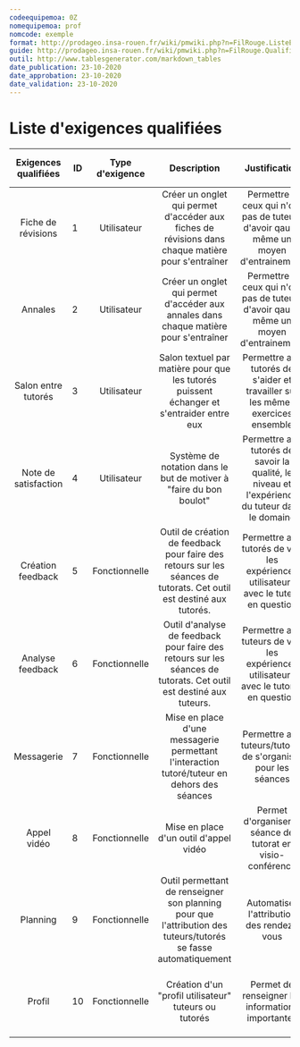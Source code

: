 ```yaml
---
codeequipemoa: 0Z
nomequipemoa: prof
nomcode: exemple
format: http://prodageo.insa-rouen.fr/wiki/pmwiki.php?n=FilRouge.ListeExigencesQualifiees 
guide: http://prodageo.insa-rouen.fr/wiki/pmwiki.php?n=FilRouge.QualifierExigence
outil: http://www.tablesgenerator.com/markdown_tables
date_publication: 23-10-2020
date_approbation: 23-10-2020
date_validation: 23-10-2020
---
```



# Liste d'exigences qualifiées

| Exigences qualifiées  | ID | Type d'exigence |                                            Description                                            |                                          Justification                                          |    Origine    |                 Critère de satisfaction                 | Contentement du maitre d'ouvrage  | Mécontentenement du maitre d'ouvrage |
|:---------------------:|----|:---------------:|:-------------------------------------------------------------------------------------------------:|:-----------------------------------------------------------------------------------------------:|:-------------:|:-------------------------------------------------------:|:---------------------------------:|:------------------------------------:|
|   Fiche de révisions  | 1  |   Utilisateur   | Créer un onglet qui permet d'accéder aux fiches de révisions dans chaque matière pour s'entraîner |       Permettre à ceux qui n'ont pas de tuteurs d'avoir qaund même un moyen d'entrainement      | Brainstorming | Accessibilité facile et un maximum de fiches disponible |                 4                 |                   2                  |
|        Annales        | 2  |   Utilisateur   |       Créer un onglet qui permet d'accéder aux annales dans chaque matière pour s'entraîner       |       Permettre à ceux qui n'ont pas de tuteurs d'avoir qaund même un moyen d'entrainement      | Brainstorming |  Accessibilité facile et un maximum d'annale disponible |                 4                 |                   2                  |
|  Salon entre tutorés  | 3  |   Utilisateur   |     Salon textuel par matière pour que les tutorés puissent échanger et s'entraider entre eux     |         Permettre aux tutorés de s'aider et travailler sur les mêmes exercices ensemble         | Brainstorming |          Facile d'utilisation & facile d'accès          |                 4                 |                   2                  |
|  Note de satisfaction | 4  |   Utilisateur   |                 Système de notation dans le but de motiver à "faire du bon boulot"                | Permettre aux tutorés de savoir la qualité, le niveau et l'expérience du tuteur dans le domaine | Brainstorming |        La note est la plus significative possible       |                 2                 |                   1                  |
|   Création feedback   | 5  |  Fonctionnelle  | Outil de création de feedback pour faire des retours sur les séances de tutorats. Cet outil est destiné aux tutorés. |  Permettre aux tutorés de voir les expériences utilisateurs avec le tuteur en question |  Brainstorming |            Interactivité de l'outil, facile à prendre en main            |                 3                 |                   3                  |
|    Analyse feedback   | 6  |  Fonctionnelle  |  Outil d'analyse de feedback pour faire des retours sur les séances de tutorats. Cet outil est destiné aux tuteurs.  | Permettre aux tuteurs de voir les expériences utilisateurs avec le tutorés en question | Impact Mapping |            Interactivité de l'outil, facile à prendre en main            |                 3                 |                   3                  |
|       Messagerie      | 7  |  Fonctionnelle  |              Mise en place d'une messagerie permettant l'interaction tutoré/tuteur en dehors des séances             |              Permettre aux tuteurs/tutorés de s'organiser pour les séances             |  Brainstorming |           Facile d'utilisation, instantanée, hyper paramétrable          |                 2                 |                   5                  |
|      Appel vidéo      | 8  |  Fonctionnelle  |                                        Mise en place d'un outil d'appel vidéo                                        |               Permet d'organiser la séance de tutorat en visio-conférence              |  Brainstorming |                Facile d'utilisation, fluidité de la vidéo                |                 3                 |                   5                  |
|        Planning       | 9  |  Fonctionnelle  |    Outil permettant de renseigner son planning pour que l'attribution des tuteurs/tutorés se fasse automatiquement   |                        Automatiser l'attribution des rendez-vous                       |  Brainstorming |                  Clair, précis, et facile d'utilisation                  |                 5                 |                   5                  |
|         Profil        | 10 |  Fonctionnelle  |                                 Création d'un "profil utilisateur" tuteurs ou tutorés                                |                    Permet de renseigner les informations importantes                   |  Brainstorming | Agréable à lire, les informations importantes sont visibles directements |                 3                 |                   3                  |
